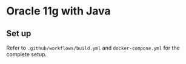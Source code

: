 # Oracle 11g with Java

## Set up

Refer to `.github/workflows/build.yml` and `docker-compose.yml` for the complete setup. 